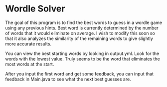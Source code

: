 # Wordle Solver
The goal of this program is to find the best words to guess in a wordle game using any previous hints.
Best word is currently determined by the number of words that it would eliminate on average.
I wish to modify this soon so that it also analyzes the similarity of the remaining words to give slightly more accurate results.

You can view the best starting words by looking in output.yml. Look for the words with the lowest value. Truly seems to be the word that eliminates the most words at the start.

After you input the first word and get some feedback, you can input that feedback in Main.java to see what the next best guesses are.
